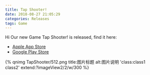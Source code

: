 ```yaml
---
title: Tap Shooter! 
date: 2018-08-27 21:05:29
categories: Releases
tags: Game
---
```


Hi Our new Game Tap Shooter! is released, find it here:
* [Apple App Store](https://itunes.apple.com/cn/app/id1425725625)
* [Google Play Store](https://play.google.com/store/apps/details?id=com.BreakSymmetry.TapShooter)

{% qnimg TapShooter/512.png title:图片标题 alt:图片说明 'class:class1 class2' extend:?imageView2/2/w/300 %}
<!-- {% qnimg TapShooter/512.png title:图片标题 alt:图片说明 'class:class1 class2' extend:?-widthwebp %} -->

